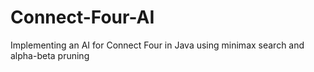 # Connect-Four-AI
Implementing an AI for Connect Four in Java using minimax search and alpha-beta pruning
